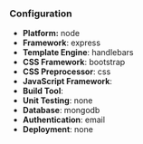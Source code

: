 
### Configuration
- **Platform:** node
- **Framework**: express
- **Template Engine**: handlebars
- **CSS Framework**: bootstrap
- **CSS Preprocessor**: css
- **JavaScript Framework**: 
- **Build Tool**: 
- **Unit Testing**: none
- **Database**: mongodb
- **Authentication**: email
- **Deployment**: none

